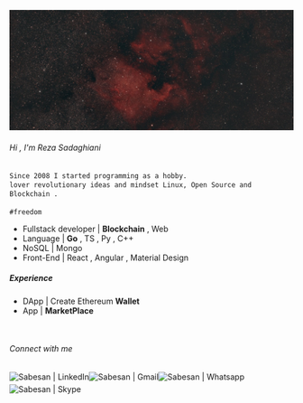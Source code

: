 ![enter image description here](https://raw.githubusercontent.com/sadaghiani/sadaghiani/main/4.jpg)


###### Hi , I'm Reza Sadaghiani 
    Since 2008 I started programming as a hobby.
    lover revolutionary ideas and mindset Linux, Open Source and Blockchain . 
    
    #freedom

+ Fullstack developer  |  **Blockchain** , Web 
+ Language |  **Go** , TS , Py , C++ 
+ NoSQL | Mongo
+ Front-End | React , Angular , Material Design

#####  Experience 
+ DApp | Create Ethereum **Wallet**  
+ App | **MarketPlace** 

<br />

###### Connect with me

[<img align="left" alt="Sabesan | LinkedIn" height="22px" src="https://cdn.jsdelivr.net/npm/simple-icons@v3/icons/linkedin.svg" />][linkedin]
[<img align="left" alt="Sabesan | Gmail" height="22px" src="https://cdn.jsdelivr.net/npm/simple-icons@v3/icons/gmail.svg" />][gmail]
[<img align="left" alt="Sabesan | Whatsapp" height="22px" src="https://cdn.jsdelivr.net/npm/simple-icons@v3/icons/whatsapp.svg" />][whatsapp]
[<img align="left" alt="Sabesan | Skype" height="22px" src="https://cdn.jsdelivr.net/npm/simple-icons@v3/icons/skype.svg" />][skype]

[linkedin]: https://www.linkedin.com/in/sadaghiani-reza
[gmail]: mailto:sadaghiani.reza@gmail.com
[whatsapp]:https://wa.me/00989366644232
[skype]: https://join.skype.com/invite/xXqzuzCnCaKq
